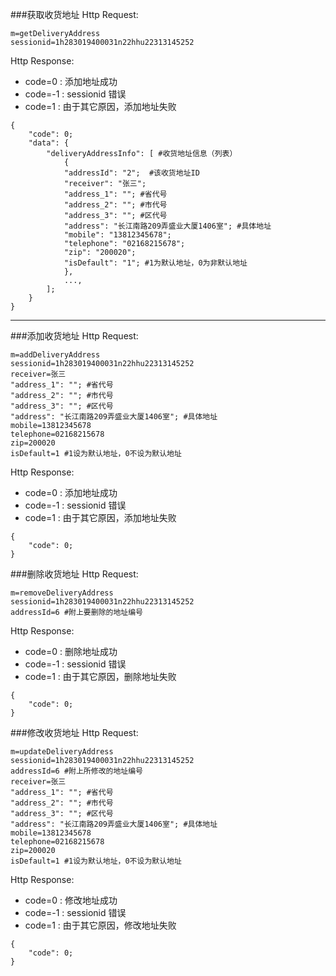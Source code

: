 ###<a name="1">获取收货地址</a>
Http Request: 

```
m=getDeliveryAddress
sessionid=1h283019400031n22hhu22313145252
```

Http Response:

- code=0 : 添加地址成功
- code=-1 : sessionid 错误
- code=1 : 由于其它原因，添加地址失败

``` 
{ 
    "code": 0;
    "data": {
        "deliveryAddressInfo": [ #收货地址信息（列表）
            {
            "addressId": "2";  #该收货地址ID
            "receiver": "张三";
            "address_1": ""; #省代号
            "address_2": ""; #市代号
            "address_3": ""; #区代号
            "address": "长江南路209弄盛业大厦1406室"; #具体地址
            "mobile": "13812345678";
            "telephone": "02168215678";
            "zip": "200020";
            "isDefault": "1"; #1为默认地址，0为非默认地址
            },
            ..., 
        ];
    }
} 
```
---

###<a name="2">添加收货地址</a>
Http Request: 

```
m=addDeliveryAddress
sessionid=1h283019400031n22hhu22313145252
receiver=张三
"address_1": ""; #省代号
"address_2": ""; #市代号
"address_3": ""; #区代号
"address": "长江南路209弄盛业大厦1406室"; #具体地址
mobile=13812345678
telephone=02168215678
zip=200020
isDefault=1 #1设为默认地址，0不设为默认地址
```

Http Response:

- code=0 : 添加地址成功
- code=-1 : sessionid 错误
- code=1 : 由于其它原因，添加地址失败

``` 
{ 
    "code": 0;
} 
```

###<a name="3">删除收货地址</a>
Http Request: 

```
m=removeDeliveryAddress
sessionid=1h283019400031n22hhu22313145252
addressId=6 #附上要删除的地址编号
```

Http Response:

- code=0 : 删除地址成功
- code=-1 : sessionid 错误
- code=1 : 由于其它原因，删除地址失败

``` 
{ 
    "code": 0;
} 
```

###<a name="4">修改收货地址</a>
Http Request: 

```
m=updateDeliveryAddress
sessionid=1h283019400031n22hhu22313145252
addressId=6 #附上所修改的地址编号
receiver=张三
"address_1": ""; #省代号
"address_2": ""; #市代号
"address_3": ""; #区代号
"address": "长江南路209弄盛业大厦1406室"; #具体地址
mobile=13812345678
telephone=02168215678
zip=200020
isDefault=1 #1设为默认地址，0不设为默认地址
```

Http Response:

- code=0 : 修改地址成功
- code=-1 : sessionid 错误
- code=1 : 由于其它原因，修改地址失败

``` 
{ 
    "code": 0;
} 
```
